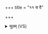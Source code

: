+++
title = "११ स वै"

+++
<details><summary>मूलम् (VS)</summary>

स वै य॒ज्ञाद॑जायत॒ तस्मा॑द्य॒ज्ञो᳡जा॑यत ॥
</details>
